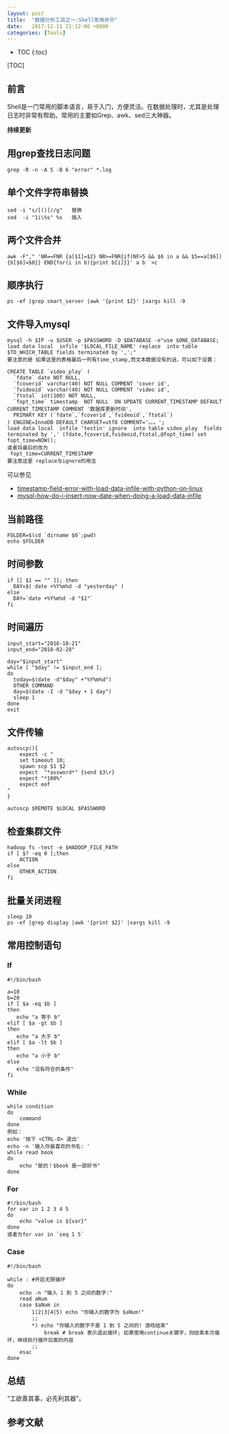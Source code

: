 ```yaml
---
layout: post
title:  "数据分析工具之一:Shell常用命令"
date:   2017-12-11 21:12:06 +0800
categories: [Tools]
---
```


* TOC
{:toc}

[TOC]
## 前言
Shell是一门常用的脚本语言，易于入门，方便灵活。在数据处理时，尤其是处理日志时非常有帮助。常用的主要如Grep、awk、sed三大神器。

**持续更新**

## 用grep查找日志问题
```shell
grep -R -n -A 5 -B 6 "error" *.log
```

## 单个文件字符串替换
```shell
sed -i "s/[()]//g"   替换
sed  -i "1i\%s" %s   插入
```

## 两个文件合并
```shell
awk -F"," 'NR==FNR {a[$1]=$2} NR>=FNR{if(NF>5 && $6 in a && $5==a[$6]){b[$6]=$0}} END{for(i in b){print b[i]}}' a b  >c
```

## 顺序执行
```shell
ps -ef |grep smart_server |awk '{print $2}' |xargs kill -9
```
## 文件导入mysql
```shell
mysql -h $IP -u $USER -p $PASSWORD -D $DATABASE -e"use $ONE_DATABASE;
load data local  infile '$LOCAL_FILE_NAME' replace  into table $TO_WHICH_TABLE fields terminated by ',';"
要注意的是 如果这里的表格最后一列有time_stamp,而文本数据没有的话，可以如下设置：

CREATE TABLE `video_play` (
  `fdate` date NOT NULL,
  `fcoverid` varchar(40) NOT NULL COMMENT 'cover id',
  `fvideoid` varchar(40) NOT NULL COMMENT 'video id',
  `ftotal` int(100) NOT NULL,
  `fopt_time` timestamp  NOT NULL  ON UPDATE CURRENT_TIMESTAMP DEFAULT CURRENT_TIMESTAMP COMMENT '数据库更新时间',
  PRIMARY KEY (`fdate`,`fcoverid`,`fvideoid`,`ftotal`)
) ENGINE=InnoDB DEFAULT CHARSET=utf8 COMMENT='。。。';
load data local  infile 'testin' ignore  into table video_play  fields terminated by ',' (fdate,fcoverid,fvideoid,ftotal,@fopt_time) set fopt_time=NOW();
或者将最后的改为
 fopt_time=CURRENT_TIMESTAMP
要注意这里 replace与ignore的用法
```
可以参见
- [timestamp-field-error-with-load-data-infile-with-python-on-linux](https://stackoverflow.com/questions/38269211/timestamp-field-error-with-load-data-infile-with-python-on-linux)
- [mysql-how-do-i-insert-now-date-when-doing-a-load-data-infile](https://stackoverflow.com/questions/9591170/mysql-how-do-i-insert-now-date-when-doing-a-load-data-infile)
## 当前路径
```shell
FOLDER=$(cd `dirname $0`;pwd)
echo $FOLDER
```

## 时间参数
```shell
if [[ $1 == "" ]]; then
  DAY=$( date +%Y%m%d -d "yesterday" )
else
  DAY=`date +%Y%m%d -d "$1"`
fi
```

## 时间遍历
```shell
input_start="2016-10-21"
input_end="2018-02-28"

day="$input_start"
while [ "$day" != $input_end ];
do
  today=$(date -d"$day" +"%Y%m%d")
  OTHER COMMAND
  day=$(date -I -d "$day + 1 day")
  sleep 1
done
exit
```

## 文件传输
```shell
autoscp(){
    expect -c "
    set timeout 10;
    spawn scp $1 $2
    expect  "*assword*" {send $3\r}
    expect "*100%"
    expect eof
"
}

autoscp $REMOTE $LOCAL $PASSWORD
```

## 检查集群文件
```shell
hadoop fs -test -e $HADOOP_FILE_PATH
if [ $? -eq 0 ];then
    ACTION
else
    OTHER_ACTION
fi
```

## 批量关闭进程
```shell
sleep 10
ps -ef |grep display |awk '{print $2}' |xargs kill -9
```
## 常用控制语句
### If
```shell
#!/bin/bash

a=10
b=20
if [ $a -eq $b ]
then
   echo "a 等于 b"
elif [ $a -gt $b ]
then
   echo "a 大于 b"
elif [ $a -lt $b ]
then
   echo "a 小于 b"
else
   echo "没有符合的条件"
fi
```
### While
```shell
while condition
do
    command
done
例如：
echo '按下 <CTRL-D> 退出'
echo -n '输入你最喜欢的书名: '
while read book
do
    echo "是的！$book 是一部好书"
done
```

### For
```shell
#!/bin/bash
for var in 1 2 3 4 5
do
    echo "value is ${var}"
done
或者为for var in `seq 1 5`
```

### Case
```shell
#!/bin/bash

while : #开启无限循环
do
    echo -n "输入 1 到 5 之间的数字:"
    read aNum
    case $aNum in
        1|2|3|4|5) echo "你输入的数字为 $aNum!"
        ;;
        *) echo "你输入的数字不是 1 到 5 之间的! 游戏结束"
            break # break 表示退出循环; 如果使用continue关键字，则结束本次循环，继续执行循环后面的内容
        ;;
    esac
done
```
## 总结
"工欲善其事，必先利其器"。

## 参考文献
```shell

```
